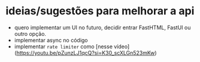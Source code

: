 # ideias/sugestões para melhorar a api
- quero implementar um UI no futuro, decidir entrar FastHTML, FastUI ou outro opção. 
- implementar async no código 
- implementar `rate limiter` como [nesse vídeo] (https://youtu.be/pZunzLJ1qcQ?si=K30_scXLGn523mKw) 